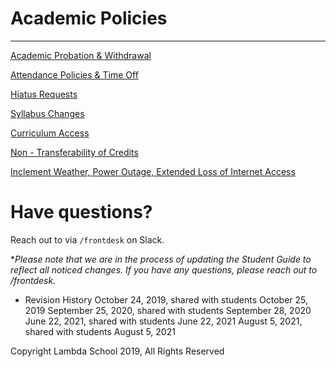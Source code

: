 # Academic Policies

---

[Academic Probation & Withdrawal](Academic%20Policies%20eb87544251094df6b4c5a340c8c5c9c3/Academic%20Probation%20&%20Withdrawal%20a48c829104264f06ad1e393dbf7628ee.md)

[Attendance Policies & Time Off](Academic%20Policies%20eb87544251094df6b4c5a340c8c5c9c3/Attendance%20Policies%20&%20Time%20Off%2032a3d3c40ff74a80b94def21d0dc2d0f.md)

[Hiatus Requests ](Academic%20Policies%20eb87544251094df6b4c5a340c8c5c9c3/Hiatus%20Requests%20e2be34467bd9473b9806bb6ffe8fd469.md)

[Syllabus Changes](Academic%20Policies%20eb87544251094df6b4c5a340c8c5c9c3/Syllabus%20Changes%204fe683748d5244d59750aabebf1c08a2.md)

[Curriculum Access](Academic%20Policies%20eb87544251094df6b4c5a340c8c5c9c3/Curriculum%20Access%2039ef7ec405b24935a679779a1096cf92.md)

[Non - Transferability of Credits](Academic%20Policies%20eb87544251094df6b4c5a340c8c5c9c3/Non%20-%20Transferability%20of%20Credits%206568141f6a1042379580fbecc912fc79.md)

[Inclement Weather, Power Outage, Extended Loss of Internet Access](Academic%20Policies%20eb87544251094df6b4c5a340c8c5c9c3/Inclement%20Weather,%20Power%20Outage,%20Extended%20Loss%20of%20%20b81d18d2cd014ec2b321272c5c18e6d0.md)

# Have questions?

Reach out to via `/frontdesk` on Slack.

\*_Please note that we are in the process of updating the Student Guide to reflect all noticed changes. If you have any questions, please reach out to /frontdesk._

- Revision History
  October 24, 2019, shared with students October 25, 2019
  September 25, 2020, shared with students September 28, 2020
  June 22, 2021, shared with students June 22, 2021
  August 5, 2021, shared with students August 5, 2021

Copyright Lambda School 2019, All Rights Reserved
